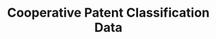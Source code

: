 ---
bigquery: https://console.cloud.google.com/bigquery?p=patents-public-data&d=cpc&page=dataset
citation: '“Cooperative Patent Classification” by the EPO and USPTO, for public use. '
contributors: EPO, USPTO
cost: None
description: Cooperative Patent Classification Data contains the scheme and definitions
  of the Cooperative Patent Classification system for classifying patent documents.
  The CPC is the result of a partnership between the EPO and the USPTO in their joint
  effort to develop a common, internationally compatible classification system for
  technical documents, in particular patent publications, which will be used by both
  offices in the patent granting process
documentation: https://www.cooperativepatentclassification.org/cpcSchemeAndDefinitions
last_edit: Mon, 04 Apr 2022 19:07:06 GMT
location: https://www.cooperativepatentclassification.org/index
maintained_by: USPTO, EPO
schema_fields: '[''application_references'', ''ipcConcordant'', ''titleFull'', ''applicationReferences'',
  ''date_revised'', ''parents'', ''limitingReferences'', ''informative_references'',
  ''symbol'', ''child_groups'', ''additional_only'', ''titlePart'', ''limiting_references'',
  ''informativeReferences'', ''breakdown_code'', ''level'', ''title_full'', ''childGroups'',
  ''not_allocatable'', ''synonyms'', ''definition'', ''residualReferences'', ''breakdownCode'',
  ''notAllocatable'', ''dateRevised'', ''title_part'', ''ipc_concordant'', ''glossary'',
  ''children'', ''residual_references'', ''sizeCache'', ''status'']'
shortname: cooperative_patent_classification
tags:
- patents
- science
title: Cooperative Patent Classification Data
uuid: 984374a7-16e9-4b35-9445-458daceb01bf
---